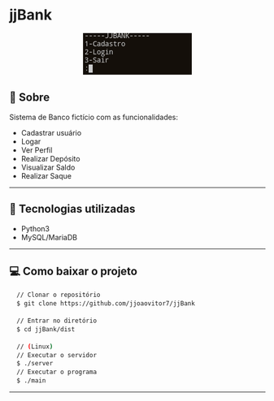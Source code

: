 # jjBank

<p align="center">
  <img src="./screenshots/1.png">
</p>

## :scroll: Sobre

Sistema de Banco fictício com as funcionalidades:

- Cadastrar usuário
- Logar
- Ver Perfil
- Realizar Depósito
- Visualizar Saldo
- Realizar Saque

---

## :rocket: Tecnologias utilizadas

- Python3
- MySQL/MariaDB

---

## :computer: Como baixar o projeto

```bash
  // Clonar o repositório
  $ git clone https://github.com/jjoaovitor7/jjBank

  // Entrar no diretório
  $ cd jjBank/dist

  // (Linux)
  // Executar o servidor
  $ ./server
  // Executar o programa
  $ ./main
```

---
